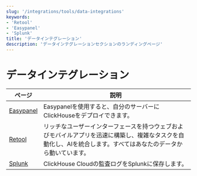 ```yaml
---
slug: '/integrations/tools/data-integrations'
keywords:
- 'Retool'
- 'Easypanel'
- 'Splunk'
title: 'データインテグレーション'
description: 'データインテグレーションセクションのランディングページ'
---
```





# データインテグレーション

| ページ      | 説明                                                                                                                        |
|-----------|---------------------------------------------------------------------------------------------------------------------------|
| [Easypanel](/integrations/easypanel) | Easypanelを使用すると、自分のサーバーにClickHouseをデプロイできます。                                                                    |
| [Retool](/integrations/retool)    | リッチなユーザーインターフェースを持つウェブおよびモバイルアプリを迅速に構築し、複雑なタスクを自動化し、AIを統合します。すべてはあなたのデータから動いています。 |
| [Splunk](/integrations/audit-splunk)     | ClickHouse Cloudの監査ログをSplunkに保存します。                                                                                  |
